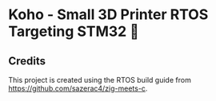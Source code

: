 # Koho - Small 3D Printer RTOS Targeting STM32 🐗

## Credits
This project is created using the RTOS build guide from https://github.com/sazerac4/zig-meets-c. 
